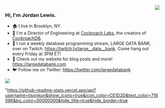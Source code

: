 <img align="right" src="https://github-readme-stats.vercel.app/api?username=jordanlewis&show_icons=true&icon_color=800080&text_color=718095&bg_color=00000000&hide_title=true&hide_border=true" />


### Hi, I'm Jordan Lewis.

- 🏠 I live in Brooklyn, NY.
- 🏣 I'm a Director of Engineering at [Cockroach Labs](https://cockroachlabs.com), the creators of [CockroachDB](https://github.com/cockroachdb/cockroach).
- 🎥 I run a weekly database programming stream, LARGE DATA BANK, over on Twitch: https://twitch.tv/large__data__bank. Come hang out every Friday at 3PM ET!
- 🔗 Check out my website for blog posts and more! https://largedatabank.com
- 🐦 Follow me on Twitter: https://twitter.com/largedatabank

![](https://thumbs.gfycat.com/ComplexPresentAustraliankelpie-size_restricted.gif)

"https://github-readme-stats.vercel.app/api?username=tisonkun&show_icons=true&icon_color=CE1D2D&text_color=718096&bg_color=00000000&hide_title=true&hide_border=true


<!--
**jordanlewis/jordanlewis** is a ✨ _special_ ✨ repository because its `README.md` (this file) appears on your GitHub profile.

Here are some ideas to get you started:

- 🔭 I’m currently working on ...
- 🌱 I’m currently learning ...
- 👯 I’m looking to collaborate on ...
- 🤔 I’m looking for help with ...
- 💬 Ask me about ...
- 📫 How to reach me: ...
- 😄 Pronouns: ...
- ⚡ Fun fact: ...
-->
